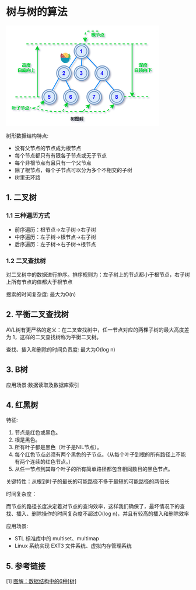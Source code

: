 # 树与树的算法

![树](../Pic/pic13.png)

树形数据结构特点:

- 没有父节点的节点成为根节点
- 每个节点都只有有限各子节点或无子节点
- 每个非根节点有且只有一个父节点
- 除了根节点，每个子节点可以分为多个不相交的子树
- 树里无环路

## 1. 二叉树

### 1.1 三种遍历方式

- 前序遍历：根节点->左子树->右子树
- 中序遍历：左子树->根节点->右子树
- 后序遍历：左子树->右子树->根节点

### 1.2 二叉查找树

对二叉树中的数据进行排序。排序规则为：左子树上的节点都小于根节点，右子树上所有节点的值都大于根节点

搜索的时间复杂度: 最大为O(n)

## 2. 平衡二叉查找树

AVL树有更严格的定义：在二叉查找树中，任一节点对应的两棵子树的最大高度差为 1，这样的二叉查找树称为平衡二叉树。

查找、插入和删除的时间负责度: 最大为O(log n)

## 3. B树

应用场景:数据读取及数据库索引

## 4. 红黑树

特征:

1. 节点是红色或黑色。
2. 根是黑色。
3. 所有叶子都是黑色（叶子是NIL节点）。
4. 每个红色节点必须有两个黑色的子节点。（从每个叶子到根的所有路径上不能有两个连续的红色节点。）
5. 从任一节点到其每个叶子的所有简单路径都包含相同数目的黑色节点。

关键特性：从根到叶子的最长的可能路径不多于最短的可能路径的两倍长

时间复杂度：

而节点的路径长度决定着对节点的查询效率，这样我们确保了，最坏情况下的查找、插入、删除操作的时间复杂度不超过O(log n)，并且有较高的插入和删除效率

应用场景:

- STL 标准库中的 multiset、multimap
- Linux 系统实现 EXT3 文件系统、虚拟内存管理系统

## 5. 参考链接

[1] [图解：数据结构中的6种[树]](https://jishuin.proginn.com/p/763bfbd2febb)

